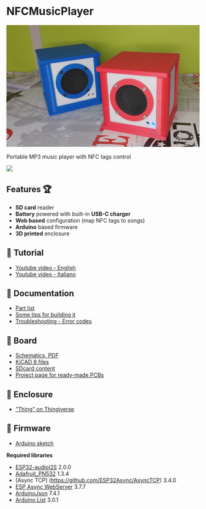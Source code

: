 # NFCMusicPlayer

![](https://github.com/lucadentella/NFCMusicPlayer/raw/main/images/cover.jpg)

Portable MP3 music player with NFC tags control

![](https://img.shields.io/badge/license-CC--BY--NC--SA-green)

## Features :trophy:

 - **SD card** reader
 - **Battery** powered with built-in **USB-C charger**
 - **Web based** configuration (map NFC tags to songs)
 - **Arduino** based firmware
 - **3D printed** enclosure

## :movie_camera: Tutorial
- [Youtube video - English](https://youtu.be/ck0IdwVWIIs)
- [Youtube video - Italiano](https://youtu.be/Wxny4k97sL8)

## :notebook: Documentation
 - [Part list](https://github.com/lucadentella/NFCMusicPlayer/tree/main/documentation/partlist.md)
 - [Some tips for building it](https://github.com/lucadentella/NFCMusicPlayer/tree/main/documentation/tips.md)
 - [Troubleshooting - Error codes](https://github.com/lucadentella/NFCMusicPlayer/tree/main/documentation/error-codes.md)

## :wrench: Board
- [Schematics, PDF](https://github.com/lucadentella/NFCMusicPlayer/raw/main/board/NFCMusicPlayer_12-sch.pdf)
- [KiCAD 8 files](https://github.com/lucadentella/NFCMusicPlayer/raw/main/board/)
- [SDcard content](https://github.com/lucadentella/NFCMusicPlayer/raw/main/sdcard/)
- [Project page for ready-made PCBs](https://www.pcbway.com/project/shareproject/NFCMusicPlayer_7cb0c6f8.html)
 
## :gift: Enclosure
- ["Thing" on Thingiverse](https://www.thingiverse.com/thing:6994529)

 ## :floppy_disk: Firmware
 - [Arduino sketch](https://github.com/lucadentella/NFCMusicPlayer/tree/main/firmware/NFCMusicPlayer)
 
**Required libraries**
- [ESP32-audioI2S](https://github.com/schreibfaul1/ESP32-audioI2S) 2.0.0
- [Adafruit_PN532](https://github.com/adafruit/Adafruit-PN532) 1.3.4
- [Async TCP] (https://github.com/ESP32Async/AsyncTCP) 3.4.0
- [ESP Async WebServer](https://github.com/ESP32Async/ESPAsyncWebServer) 3.7.7
- [ArduinoJson](https://arduinojson.org/?utm_source=meta&utm_medium=library.properties) 7.4.1
- [Arduino List](https://github.com/nkaaf/Arduino-List) 3.0.1


